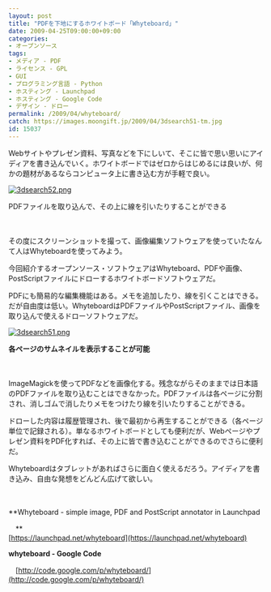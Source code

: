```yaml
---
layout: post
title: "PDFを下地にするホワイトボード「Whyteboard」"
date: 2009-04-25T09:00:00+09:00
categories:
- オープンソース
tags: 
- メディア - PDF
- ライセンス - GPL
- GUI
- プログラミング言語 - Python
- ホスティング - Launchpad
- ホスティング - Google Code
- デザイン - ドロー
permalink: /2009/04/whyteboard/
catch: https://images.moongift.jp/2009/04/3dsearch51-tm.jpg
id: 15037
---
```

Webサイトやプレゼン資料、写真などを下にしいて、そこに皆で思い思いにアイディアを書き込んでいく。ホワイトボードではゼロからはじめるには良いが、何かの題材があるならコンピュータ上に書き込む方が手軽で良い。

  

[![3dsearch52.png](https://images.moongift.jp/2009/04/3dsearch52-tm.jpg)](https://images.moongift.jp/2009/04/3dsearch52.png)  
  
PDFファイルを取り込んで、その上に線を引いたりすることができる

  

　

  

その度にスクリーンショットを撮って、画像編集ソフトウェアを使っていたなんて人はWhyteboardを使ってみよう。

  

今回紹介するオープンソース・ソフトウェアはWhyteboard、PDFや画像、PostScriptファイルにドローするホワイトボードソフトウェアだ。

  
<!--more-->

PDFにも簡易的な編集機能はある。メモを追加したり、線を引くことはできる。だが自由度は低い。WhyteboardはPDFファイルやPostScriptファイル、画像を取り込んで使えるドローソフトウェアだ。

  

[![3dsearch51.png](https://images.moongift.jp/2009/04/3dsearch51-tm.jpg)](https://images.moongift.jp/2009/04/3dsearch51.png)  
  
**各ページのサムネイルを表示することが可能**

  

　

  

ImageMagickを使ってPDFなどを画像化する。残念ながらそのままでは日本語のPDFファイルを取り込むことはできなかった。PDFファイルは各ページに分割され、消しゴムで消したりメモをつけたり線を引いたりすることができる。

  

ドローした内容は履歴管理され、後で最初から再生することができる（各ページ単位で記録される）。単なるホワイトボードとしても便利だが、Webページやプレゼン資料をPDF化すれば、その上に皆で書き込むことができるのでさらに便利だ。

  

Whyteboardはタブレットがあればさらに面白く使えるだろう。アイディアを書き込み、自由な発想をどんどん広げて欲しい。

  

　

  

**Whyteboard - simple image, PDF and PostScript annotator in Launchpad  
  
　**  
  [https://launchpad.net/whyteboard](https://launchpad.net/whyteboard)

  

**whyteboard - Google Code**

  

　[http://code.google.com/p/whyteboard/](http://code.google.com/p/whyteboard/)

  
  
